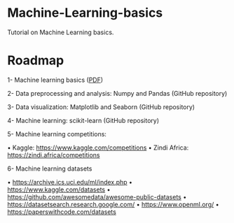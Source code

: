 # Machine-Learning-basics
Tutorial on Machine Learning basics.

# Roadmap
1- Machine learning basics ([PDF](https://courses.edx.org/asset-v1:ColumbiaX+CSMM.101x+1T2017+type@asset+block@AI_edx_ml_5.1intro.pdf))

2- Data preprocessing and analysis: Numpy and Pandas (GitHub repository)

3- Data visualization: Matplotlib and Seaborn (GitHub repository)

4- Machine learning: scikit-learn (GitHub repository)

5- Machine learning competitions:

•	Kaggle: https://www.kaggle.com/competitions
•	Zindi Africa: https://zindi.africa/competitions

6- Machine learning datasets

•	https://archive.ics.uci.edu/ml/index.php
•	https://www.kaggle.com/datasets
•	https://github.com/awesomedata/awesome-public-datasets
•	https://datasetsearch.research.google.com/
•	https://www.openml.org/
•	https://paperswithcode.com/datasets

